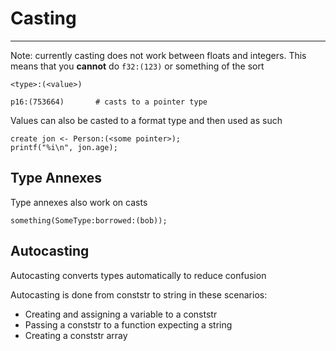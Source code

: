 # Casting

---

Note: currently casting does not work between floats and integers. This means that you **cannot** do `f32:(123)` or something of the sort
```
<type>:(<value>)
```
```
p16:(753664)       # casts to a pointer type
```

Values can also be casted to a format type and then used as such

```
create jon <- Person:(<some pointer>);
printf("%i\n", jon.age);
```

## Type Annexes

Type annexes also work on casts

```
something(SomeType:borrowed:(bob));
```

## Autocasting
Autocasting converts types automatically to reduce confusion

Autocasting is done from conststr to string in these scenarios:
* Creating and assigning a variable to a conststr
* Passing a conststr to a function expecting a string
* Creating a conststr array